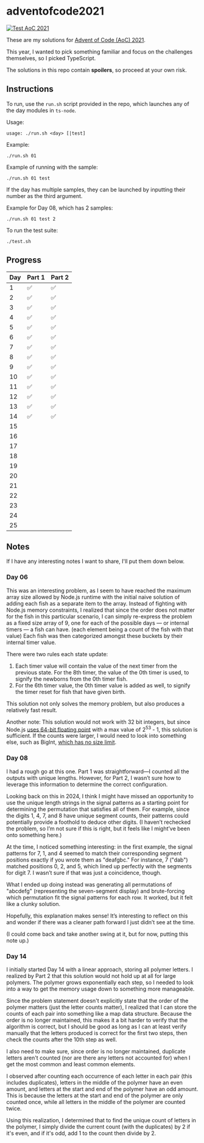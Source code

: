 # adventofcode2021

[![Test AoC 2021](https://github.com/Coteh/adventofcode2021/actions/workflows/run_aoc_test.yml/badge.svg)](https://github.com/Coteh/adventofcode2021/actions/workflows/run_aoc_test.yml)

These are my solutions for [Advent of Code (AoC) 2021](https://adventofcode.com/2021).

This year, I wanted to pick something familiar and focus on the challenges themselves, so I picked TypeScript.

The solutions in this repo contain **spoilers**, so proceed at your own risk.

## Instructions

To run, use the `run.sh` script provided in the repo, which launches any of the day modules in `ts-node`.

Usage:

```
usage: ./run.sh <day> [|test]
```

Example:

```
./run.sh 01
```

Example of running with the sample:

```
./run.sh 01 test
```

If the day has multiple samples, they can be launched by inputting their number as the third argument.

Example for Day 08, which has 2 samples:

```
./run.sh 01 test 2
```

To run the test suite:

```
./test.sh
```

## Progress

| Day  | Part 1 | Part 2 |
|------|--------|--------|
|  1   |   ✅   |   ✅   |
|  2   |   ✅   |   ✅   |
|  3   |   ✅   |   ✅   |
|  4   |   ✅   |   ✅   |
|  5   |   ✅   |   ✅   |
|  6   |   ✅   |   ✅   |
|  7   |   ✅   |   ✅   |
|  8   |   ✅   |   ✅   |
|  9   |   ✅   |   ✅   |
|  10  |   ✅   |   ✅   |
|  11  |   ✅   |   ✅   |
|  12  |   ✅   |   ✅   |
|  13  |   ✅   |   ✅   |
|  14  |   ✅   |   ✅   |
|  15  |        |        |
|  16  |        |        |
|  17  |        |        |
|  18  |        |        |
|  19  |        |        |
|  20  |        |        |
|  21  |        |        |
|  22  |        |        |
|  23  |        |        |
|  24  |        |        |
|  25  |        |        |

## Notes

If I have any interesting notes I want to share, I'll put them down below.

### Day 06
This was an interesting problem, as I seem to have reached the maximum array size allowed by Node.js runtime with the initial naive solution of adding each fish as a separate item to the array. Instead of fighting with Node.js memory constraints, I realized that since the order does not matter for the fish in this particular scenario, I can simply re-express the problem as a fixed size array of 9, one for each of the possible days &mdash; or internal timers &mdash; a fish can have. (each element being a count of the fish with that value) Each fish was then categorized amongst these buckets by their internal timer value.

There were two rules each state update:

1. Each timer value will contain the value of the next timer from the previous state. For the 8th timer, the value of the 0th timer is used, to signify the newborns from the 0th timer fish.
1. For the 6th timer value, the 0th timer value is added as well, to signify the timer reset for fish that have given birth.

This solution not only solves the memory problem, but also produces a relatively fast result.

Another note: This solution would not work with 32 bit integers, but since Node.js [uses 64-bit floating point](https://developer.mozilla.org/en-US/docs/Web/JavaScript/Data_structures#number_type) with a max value of 2<sup>53</sup> - 1, this solution is sufficient. If the counts were larger, I would need to look into something else, such as BigInt, [which has no size limit](https://tc39.es/ecma262/#sec-ecmascript-language-types-bigint-type).

### Day 08
I had a rough go at this one. Part 1 was straightforward—I counted all the outputs with unique lengths. However, for Part 2, I wasn’t sure how to leverage this information to determine the correct configuration.

Looking back on this in 2024, I think I might have missed an opportunity to use the unique length strings in the signal patterns as a starting point for determining the permutation that satisfies all of them. For example, since the digits 1, 4, 7, and 8 have unique segment counts, their patterns could potentially provide a foothold to deduce other digits. (I haven’t rechecked the problem, so I’m not sure if this is right, but it feels like I might’ve been onto something here.)

At the time, I noticed something interesting: in the first example, the signal patterns for 7, 1, and 4 seemed to match their corresponding segment positions exactly if you wrote them as "deafgbc." For instance, 7 ("dab") matched positions 0, 2, and 5, which lined up perfectly with the segments for digit 7. I wasn’t sure if that was just a coincidence, though.

What I ended up doing instead was generating all permutations of "abcdefg" (representing the seven-segment display) and brute-forcing which permutation fit the signal patterns for each row. It worked, but it felt like a clunky solution.

Hopefully, this explanation makes sense! It’s interesting to reflect on this and wonder if there was a cleaner path forward I just didn’t see at the time.

(I could come back and take another swing at it, but for now, putting this note up.)

### Day 14
I initially started Day 14 with a linear approach, storing all polymer letters. I realized by Part 2 that this solution would not hold up at all for large polymers. The polymer grows exponentially each step, so I needed to look into a way to get the memory usage down to something more manageable.

Since the problem statement doesn't explicitly state that the order of the polymer matters (just the letter counts matter), I realized that I can store the counts of each pair into something like a map data structure. Because the order is no longer maintained, this makes it a bit harder to verify that the algorithm is correct, but I should be good as long as I can at least verify manually that the letters produced is correct for the first two steps, then check the counts after the 10th step as well.

I also need to make sure, since order is no longer maintained, duplicate letters aren't counted (nor are there any letters not accounted for) when I get the most common and least common elements.

I observed after counting each occurrence of each letter in each pair (this includes duplicates), letters in the middle of the polymer have an even amount, and letters at the start and end of the polymer have an odd amount. This is because the letters at the start and end of the polymer are only counted once, while all letters in the middle of the polymer are counted twice.

Using this realization, I determined that to find the unique count of letters in the polymer, I simply divide the current count (with the duplicates) by 2 if it's even, and if it's odd, add 1 to the count then divide by 2.
